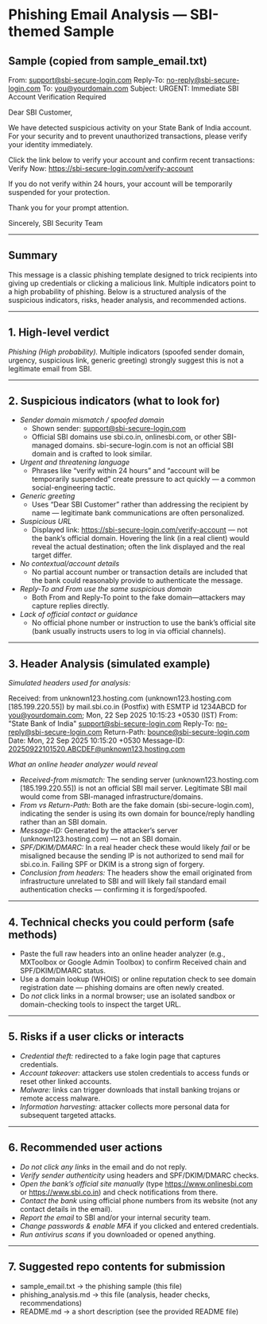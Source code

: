 # Phishing Email Analysis — SBI-themed Sample

## Sample (copied from sample_email.txt)

From: support@sbi-secure-login.com Reply-To: no-reply@sbi-secure-login.com To: you@yourdomain.com Subject: URGENT: Immediate SBI Account Verification Required

Dear SBI Customer,

We have detected suspicious activity on your State Bank of India account. For your security and to prevent unauthorized transactions, please verify your identity immediately.

Click the link below to verify your account and confirm recent transactions: Verify Now: https://sbi-secure-login.com/verify-account

If you do not verify within 24 hours, your account will be temporarily suspended for your protection.

Thank you for your prompt attention.

Sincerely,
SBI Security Team

---

## Summary
This message is a classic phishing template designed to trick recipients into giving up credentials or clicking a malicious link. Multiple indicators point to a high probability of phishing. Below is a structured analysis of the suspicious indicators, risks, header analysis, and recommended actions.

---

## 1. High-level verdict
*Phishing (High probability).* Multiple indicators (spoofed sender domain, urgency, suspicious link, generic greeting) strongly suggest this is not a legitimate email from SBI.

---

## 2. Suspicious indicators (what to look for)
- *Sender domain mismatch / spoofed domain*
  - Shown sender: support@sbi-secure-login.com  
  - Official SBI domains use sbi.co.in, onlinesbi.com, or other SBI-managed domains. sbi-secure-login.com is not an official SBI domain and is crafted to look similar.
- *Urgent and threatening language*
  - Phrases like “verify within 24 hours” and “account will be temporarily suspended” create pressure to act quickly — a common social-engineering tactic.
- *Generic greeting*
  - Uses “Dear SBI Customer” rather than addressing the recipient by name — legitimate bank communications are often personalized.
- *Suspicious URL*
  - Displayed link: https://sbi-secure-login.com/verify-account — not the bank’s official domain. Hovering the link (in a real client) would reveal the actual destination; often the link displayed and the real target differ.
- *No contextual/account details*
  - No partial account number or transaction details are included that the bank could reasonably provide to authenticate the message.
- *Reply-To and From use the same suspicious domain*
  - Both From and Reply-To point to the fake domain—attackers may capture replies directly.
- *Lack of official contact or guidance*
  - No official phone number or instruction to use the bank’s official site (bank usually instructs users to log in via official channels).

---

## 3. Header Analysis (simulated example)
*Simulated headers used for analysis:*

Received: from unknown123.hosting.com (unknown123.hosting.com [185.199.220.55]) by mail.sbi.co.in (Postfix) with ESMTP id 1234ABCD for you@yourdomain.com; Mon, 22 Sep 2025 10:15:23 +0530 (IST) From: "State Bank of India" support@sbi-secure-login.com Reply-To: no-reply@sbi-secure-login.com Return-Path: bounce@sbi-secure-login.com Date: Mon, 22 Sep 2025 10:15:20 +0530 Message-ID: 20250922101520.ABCDEF@unknown123.hosting.com

*What an online header analyzer would reveal*
- *Received-from mismatch:* The sending server (unknown123.hosting.com [185.199.220.55]) is not an official SBI mail server. Legitimate SBI mail would come from SBI-managed infrastructure/domains.
- *From vs Return-Path:* Both are the fake domain (sbi-secure-login.com), indicating the sender is using its own domain for bounce/reply handling rather than an SBI domain.
- *Message-ID:* Generated by the attacker’s server (unknown123.hosting.com) — not an SBI domain.
- *SPF/DKIM/DMARC:* In a real header check these would likely *fail* or be misaligned because the sending IP is not authorized to send mail for sbi.co.in. Failing SPF or DKIM is a strong sign of forgery.
- *Conclusion from headers:* The headers show the email originated from infrastructure unrelated to SBI and will likely fail standard email authentication checks — confirming it is forged/spoofed.

---

## 4. Technical checks you could perform (safe methods)
- Paste the full raw headers into an online header analyzer (e.g., MXToolbox or Google Admin Toolbox) to confirm Received chain and SPF/DKIM/DMARC status.
- Use a domain lookup (WHOIS) or online reputation check to see domain registration date — phishing domains are often newly created.
- Do *not* click links in a normal browser; use an isolated sandbox or domain-checking tools to inspect the target URL.

---

## 5. Risks if a user clicks or interacts
- *Credential theft:* redirected to a fake login page that captures credentials.
- *Account takeover:* attackers use stolen credentials to access funds or reset other linked accounts.
- *Malware:* links can trigger downloads that install banking trojans or remote access malware.
- *Information harvesting:* attacker collects more personal data for subsequent targeted attacks.

---

## 6. Recommended user actions
- *Do not click any links* in the email and do not reply.
- *Verify sender authenticity* using headers and SPF/DKIM/DMARC checks.
- *Open the bank’s official site manually* (type https://www.onlinesbi.com or https://www.sbi.co.in) and check notifications from there.
- *Contact the bank* using official phone numbers from its website (not any contact details in the email).
- *Report the email* to SBI and/or your internal security team.
- *Change passwords & enable MFA* if you clicked and entered credentials.
- *Run antivirus scans* if you downloaded or opened anything.

---

## 7. Suggested repo contents for submission
- sample_email.txt → the phishing sample (this file)  
- phishing_analysis.md → this file (analysis, header checks, recommendations)  
- README.md → a short description (see the provided README file)

